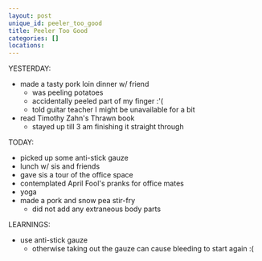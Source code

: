 ```yaml
---
layout: post
unique_id: peeler_too_good
title: Peeler Too Good
categories: []
locations: 
---
```


YESTERDAY:
* made a tasty pork loin dinner w/ friend
  * was peeling potatoes
  * accidentally peeled part of my finger :'(
  * told guitar teacher I might be unavailable for a bit
* read Timothy Zahn's Thrawn book
  * stayed up till 3 am finishing it straight through

TODAY:
* picked up some anti-stick gauze
* lunch w/ sis and friends
* gave sis a tour of the office space
* contemplated April Fool's pranks for office mates
* yoga
* made a pork and snow pea stir-fry
  * did not add any extraneous body parts

LEARNINGS:
* use anti-stick gauze
  * otherwise taking out the gauze can cause bleeding to start again :(

